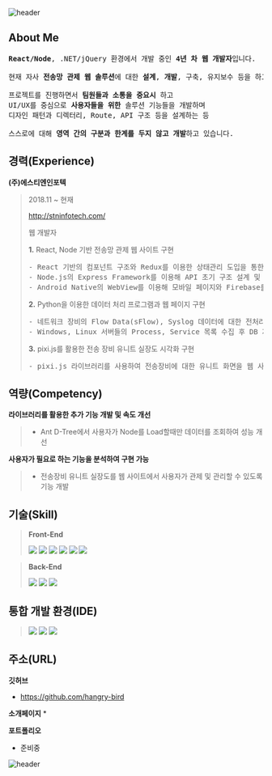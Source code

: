 ![header](https://capsule-render.vercel.app/api?color=gradient&type=waving&text=Welcome%20to%20my%20GitHub😊&fontSize=50&height=180&fontAlign=50&fontAlignY=30)

## About Me
<pre>
<b>React/Node</b>, .NET/jQuery 환경에서 개발 중인 <b>4년 차 웹 개발자</b>입니다.

현재 자사 <b>전송망 관제 웹 솔루션</b>에 대한 <b>설계</b>, <b>개발</b>, 구축, 유지보수 등을 하고 있으며

프로젝트를 진행하면서 <b>팀원들과 소통을 중요시</b> 하고
UI/UX를 중심으로 <b>사용자들을 위한</b> 솔루션 기능들을 개발하며
디자인 패턴과 디렉터리, Route, API 구조 등을 설계하는 등

스스로에 대해 <b>영역 간의 구분과 한계를 두지 않고 개발</b>하고 있습니다.
</pre>

## 경력(Experience)
**(주)에스티엔인포텍**
> 
> 2018.11 ~ 현재 
> 
> http://stninfotech.com/
>
> 웹 개발자
>
> 
> **1.** React, Node 기반 전송망 관제 웹 사이트 구현
> 
> <pre>
> - React 기반의 컴포넌트 구조와 Redux를 이용한 상태관리 도입을 통한 Front-End 설계
> - Node.js의 Express Framework를 이용해 API 초기 구조 설계 및 개발
> - Android Native의 WebView를 이용해 모바일 페이지와 Firebase를 연동하여 App Push 기능 구현
> </pre>
>      
> **2.** Python을 이용한 데이터 처리 프로그램과 웹 페이지 구현
>
> <pre>
> - 네트워크 장비의 Flow Data(sFlow), Syslog 데이터에 대한 전처리 로직 개발
> - Windows, Linux 서버들의 Process, Service 목록 수집 후 DB 저장 및 웹 표출
> </pre>
> 
> **3.** pixi.js를 활용한 전송 장비 유니트 실장도 시각화 구현
>
> <pre>
> - pixi.js 라이브러리를 사용하여 전송장비에 대한 유니트 화면을 웹 사이트에서 시각화
> </pre>


## 역량(Competency)
**라이브러리를 활용한 추가 기능 개발 및 속도 개선**
> - Ant D-Tree에서 사용자가 Node를 Load할때만 데이터를 조회하여 성능 개선

**사용자가 필요로 하는 기능을 분석하여 구현 가능**
> - 전송장비 유니트 실장도를 웹 사이트에서 사용자가 관제 및 관리할 수 있도록 기능 개발

## 기술(Skill)
> **Front-End**
> 
> <img src="https://img.shields.io/badge/HTML5-E34F26?style=lamula&logo=html5&logoColor=white" />
> <img src="https://img.shields.io/badge/CSS3-1572B6?style=lamula&logo=css3&logoColor=white" />
> <img src="https://img.shields.io/badge/Javascript-ffb13b?style=lamula&logo=javascript&logoColor=white" />
> <img src="https://img.shields.io/badge/jQuery-0769AD?style=lamula&logo=jquery&logoColor=white" />
> <img src="https://img.shields.io/badge/React-red?style=flat-square&logo=react&color=000" />
> <img src="https://img.shields.io/badge/Redux-593D88?style=flat-square&logo=react&logoColor=white" />

> **Back-End**
> 
> <img src="https://img.shields.io/badge/Node.js-339933?style=lamula&logo=Node.js&logoColor=white" />
> <img src="https://img.shields.io/badge/Python-4B8BBE?style=lamula&logo=python&logoColor=white" />
> <img src="https://img.shields.io/badge/.NET-512BD4?style=lamula&logo=dotnet&logoColor=white" />


## 통합 개발 환경(IDE)
>
> <img src="https://img.shields.io/badge/Visual Studio-5C2D91?style=lamula&logo=visual%20studio&logoColor=white" />
> <img src="https://img.shields.io/badge/Visual Studio Code-0078D4?style=lamula&logo=visual%20studio%20code&logoColor=white" />
> <img src="https://img.shields.io/badge/Pycharm-000000?style=lamula&logo=PyCharm&logoColor=white" />


## 주소(URL)
**깃허브**
* https://github.com/hangry-bird

**소개페이지**
* 

**포트폴리오**
* 준비중
 
![header](https://capsule-render.vercel.app/api?color=gradient&type=waving&height=140&section=footer)
